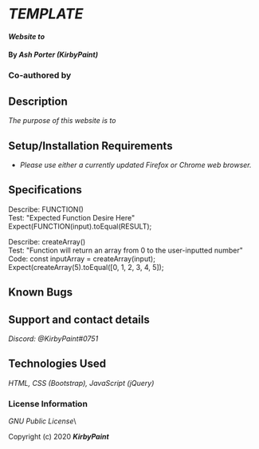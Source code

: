 # _TEMPLATE_

#### _Website to <PURPOSE>_

#### By _**Ash Porter (KirbyPaint)**_
### Co-authored by _**<AUTHOR>**_

## Description

_The purpose of this website is to <DETAILED PURPOSE>_

## Setup/Installation Requirements

* _Please use either a currently updated Firefox or Chrome web browser._

## Specifications

Describe: FUNCTION()\
Test: "Expected Function Desire Here"\
Expect(FUNCTION(input).toEqual(RESULT);

Describe: createArray()\
Test: "Function will return an array from 0 to the user-inputted number"\
Code: const inputArray = createArray(input);
Expect(createArray(5).toEqual([0, 1, 2, 3, 4, 5]);

## Known Bugs

## Support and contact details

_Discord: @KirbyPaint#0751_

## Technologies Used

_HTML, CSS (Bootstrap), JavaScript (jQuery)_

### License Information

_GNU Public License_\

Copyright (c) 2020 **_KirbyPaint_**